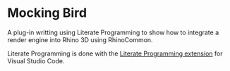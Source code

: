 # Mocking Bird

A plug-in writting using Literate Programming to show how to integrate a render engine into Rhino 3D using RhinoCommon.

Literate Programming is done with the [Literate Programming extension](https://marketplace.visualstudio.com/items?itemName=jesterking.literate) for Visual Studio Code.